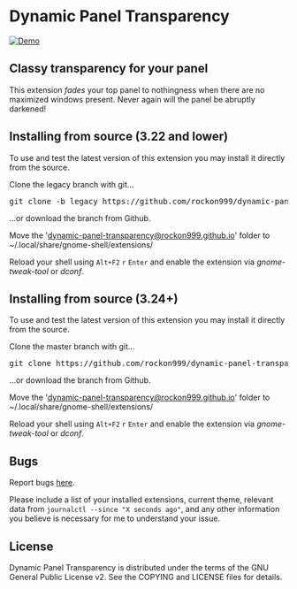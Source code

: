 # Dynamic Panel Transparency
[![Demo](https://raw.githubusercontent.com/rockon999/dynamic-panel-transparency/master/dynamic-panel-transparency%40rockon999.github.io/media/demo.gif)](https://www.youtube.com/watch?v=P5Eqf65uVhs)

## Classy transparency for your panel
This extension *fades* your top panel to nothingness when there are no maximized windows present. Never again will the panel be abruptly darkened!

## Installing from source (3.22 and lower)

To use and test the latest version of this extension you may install it directly from the source.

Clone the legacy branch with git...

<pre>git clone -b legacy https://github.com/rockon999/dynamic-panel-transparency.git</pre>
...or download the branch from Github.

Move the 'dynamic-panel-transparency@rockon999.github.io' folder to ~/.local/share/gnome-shell/extensions/

Reload your shell using <code>Alt+F2</code> <code>r</code> <code>Enter</code> and enable the extension via *gnome-tweak-tool* or *dconf*.

## Installing from source (3.24+)

To use and test the latest version of this extension you may install it directly from the source.

Clone the master branch with git...

<pre>git clone https://github.com/rockon999/dynamic-panel-transparency.git</pre>
...or download the branch from Github.

Move the 'dynamic-panel-transparency@rockon999.github.io' folder to ~/.local/share/gnome-shell/extensions/

Reload your shell using <code>Alt+F2</code> <code>r</code> <code>Enter</code> and enable the extension via *gnome-tweak-tool* or *dconf*.

## Bugs

Report bugs [here](https://github.com/rockon999/dynamic-panel-transparency/issues).

Please include a list of your installed extensions, current theme, relevant data from `journalctl --since "X seconds ago"`, and any other information you believe is necessary for me to understand your issue.

## License
Dynamic Panel Transparency is distributed under the terms of the GNU General Public License v2.
See the COPYING and LICENSE files for details.
